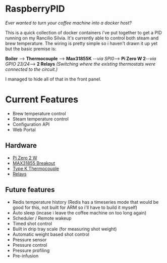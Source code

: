 # RaspberryPID
*Ever wanted to turn your coffee machine into a docker host?*

This is a quick collection of docker containers i've put together to get a PID running on my Rancilio Silvia. It's currently able to control both steam and brew temperature. The wiring is pretty simple so i haven't drawn it up yet but the basic premise is:

**Boiler** --> **Thermocouple** --> **Max31855K** --*via SPI0*--> **Pi Zero W 2**--*via GPIO 23/24*--> **2 Relays** *(Switching where the existing thermostats were connected to the circuit.)*

I managed to hide all of that in the front panel.

# Current Features
- Brew temperature control
- Steam temperature control
- Configuration API
- Web Portal

## Hardware
- [Pi Zero 2 W](https://www.raspberrypi.com/products/raspberry-pi-zero-2-w/)
- [MAX31855 Breakout](https://core-electronics.com.au/thermocouple-amplifier-max31855-breakout-board-max6675-upgrade-v2-0.html)
- [Type K Thermocouple](https://www.auberins.com/index.php?main_page=product_info&products_id=307)
- [Relays](https://core-electronics.com.au/solid-state-relay-40a-3-32v-dc-input.html)

## Future features
- Redis temperature history (Redis has a timeseries mode that would be good for this, not built for ARM so i'll have to build it myself)
- Auto sleep (incase i leave the coffee machine on too long again)
- Scheduler / Remote wakeup
- Timed shot control
- Built in drip tray scale (for measuring shot weight)
- Automatic weight based shot control
- Pressure sensor
- Pressure control
- Pressure profiling
- Pre-infusion



